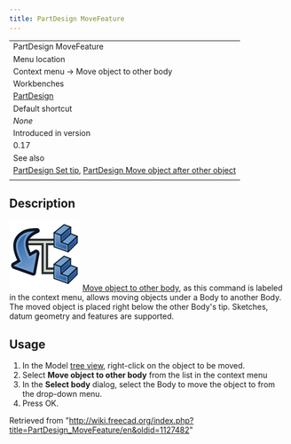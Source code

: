 ```yaml
---
title: PartDesign MoveFeature
---
```


|                                                                                                                                                                           |
| ------------------------------------------------------------------------------------------------------------------------------------------------------------------------- |
| PartDesign MoveFeature                                                                                                                                                    |
| Menu location                                                                                                                                                             |
| Context menu → Move object to other body                                                                                                                                  |
| Workbenches                                                                                                                                                               |
| [PartDesign](/PartDesign_Workbench "PartDesign Workbench")                                                                                                                |
| Default shortcut                                                                                                                                                          |
| _None_                                                                                                                                                                    |
| Introduced in version                                                                                                                                                     |
| 0.17                                                                                                                                                                      |
| See also                                                                                                                                                                  |
| [PartDesign Set tip](/PartDesign_MoveTip "PartDesign MoveTip"), [PartDesign Move object after other object](/PartDesign_MoveFeatureInTree "PartDesign MoveFeatureInTree") |
|                                                                                                                                                                           |

## Description

![](/src/assets/images/PartDesign_MoveFeature.svg) [Move object to other body](/PartDesign_MoveFeature "PartDesign MoveFeature"), as this command is labeled in the context menu, allows moving objects under a Body to another Body. The moved object is placed right below the other Body's tip. Sketches, datum geometry and features are supported.

## Usage

1. In the Model [tree view](/Tree_view "Tree view"), right-click on the object to be moved.
2. Select **Move object to other body** from the list in the context menu
3. In the **Select body** dialog, select the Body to move the object to from the drop-down menu.
4. Press OK.

Retrieved from "<http://wiki.freecad.org/index.php?title=PartDesign_MoveFeature/en&oldid=1127482>"
